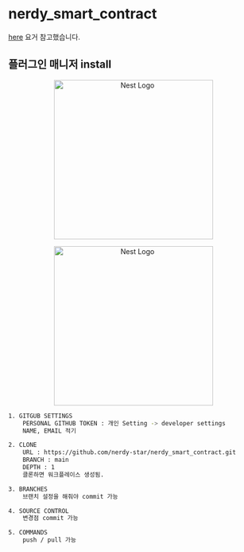 # nerdy_smart_contract

[here](https://95decode.tistory.com/6) 요거 참고했습니다.

## 플러그인 매니저 install
<p align="center">
  <a target="blank"><img src="https://img1.daumcdn.net/thumb/R1280x0/?scode=mtistory2&fname=https%3A%2F%2Fblog.kakaocdn.net%2Fdn%2FOJwdA%2FbtrydIeLgkW%2FzLGitTWO2yB41dGKEm0m7k%2Fimg.jpg" width="320" alt="Nest Logo" /></a>
</p>
<p align="center">
  <a target="blank"><img src="https://user-images.githubusercontent.com/73306668/183391230-5686e392-d3ad-48b1-b1bf-70a31ea5b6d4.png" width="320" alt="Nest Logo" /></a>
</p>

```bash
1. GITGUB SETTINGS
    PERSONAL GITHUB TOKEN : 개인 Setting -> developer settings
    NAME, EMAIL 적기

2. CLONE
    URL : https://github.com/nerdy-star/nerdy_smart_contract.git
    BRANCH : main
    DEPTH : 1
    클론하면 워크플레이스 생성됨.

3. BRANCHES
    브랜치 설정을 해줘야 commit 가능

4. SOURCE CONTROL
    변경점 commit 가능

5. COMMANDS
    push / pull 가능 
```
